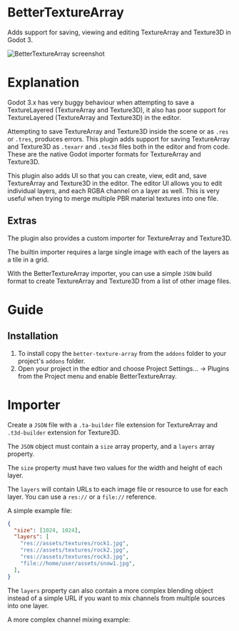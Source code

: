 [screenshot]: https://raw.githubusercontent.com/awkwardpolygons/better-texture-array/master/screenshot.png "BetterTextureArray screenshot"
# BetterTextureArray
Adds support for saving, viewing and editing TextureArray and Texture3D in Godot 3.

![][screenshot]

# Explanation
Godot 3.x has very buggy behaviour when attempting to save a TextureLayered (TextureArray and Texture3D), it also has poor support for TextureLayered (TextureArray and Texture3D) in the editor.

Attempting to save TextureArray and Texture3D inside the scene or as `.res` or `.tres`, produces errors.
This plugin adds support for saving TextureArray and Texture3D as `.texarr` and `.tex3d` files both in the editor and from code.
These are the native Godot importer formats for TextureArray and Texture3D.

This plugin also adds UI so that you can create, view, edit and, save TextureArray and Texture3D in the editor.
The editor UI allows you to edit individual layers, and each RGBA channel on a layer as well. This is very useful when trying to merge multiple PBR material textures into one file.

## Extras
The plugin also provides a custom importer for TextureArray and Texture3D.

The builtin importer requires a large single image with each of the layers as a tile in a grid.

With the BetterTextureArray importer, you can use a simple `JSON` build format to create TextureArray and Texture3D from a list of other image files.

# Guide
## Installation
1. To install copy the `better-texture-array` from the `addons` folder to your project's `addons` folder.
2. Open your project in the edtior and choose Project Settings... -> Plugins from the Project menu and enable BetterTextureArray.

# Importer
Create a `JSON` file with a `.ta-builder` file extension for TextureArray and `.t3d-builder` extension for Texture3D.

The `JSON` object must contain a `size` array property, and a `layers` array property.

The `size` property must have two values for the width and height of each layer.

The `layers` will contain URLs to each image file or resource to use for each layer. You can use a `res://` or a `file://` reference.

A simple example file:
```json
{
  "size": [1024, 1024],
  "layers": [
    "res://assets/textures/rock1.jpg",
    "res://assets/textures/rock2.jpg",
    "res://assets/textures/rock3.jpg",
    "file://home/user/assets/snow1.jpg",
  ],
}
```

The `layers` property can also contain a more complex blending object instead of a simple URL if you want to mix channels from multiple sources into one layer.

A more complex channel mixing example:
```json
```
